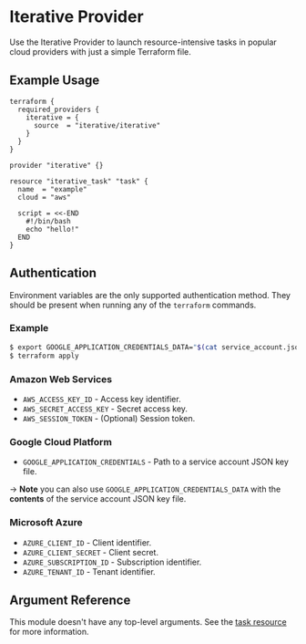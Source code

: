 # Iterative Provider

Use the Iterative Provider to launch resource-intensive tasks in popular cloud
providers with just a simple Terraform file.

## Example Usage

```hcl
terraform {
  required_providers {
    iterative = {
      source  = "iterative/iterative"
    }
  }
}

provider "iterative" {}

resource "iterative_task" "task" {
  name  = "example"
  cloud = "aws"

  script = <<-END
    #!/bin/bash
    echo "hello!"
  END
}
```

## Authentication

Environment variables are the only supported authentication method. They should
be present when running any of the `terraform` commands.

### Example

```bash
$ export GOOGLE_APPLICATION_CREDENTIALS_DATA="$(cat service_account.json)"
$ terraform apply
```

### Amazon Web Services

- `AWS_ACCESS_KEY_ID` - Access key identifier.
- `AWS_SECRET_ACCESS_KEY` - Secret access key.
- `AWS_SESSION_TOKEN` - (Optional) Session token.

### Google Cloud Platform

- `GOOGLE_APPLICATION_CREDENTIALS` - Path to a service account JSON key file.

-> **Note** you can also use `GOOGLE_APPLICATION_CREDENTIALS_DATA` with the
**contents** of the service account JSON key file.

### Microsoft Azure

- `AZURE_CLIENT_ID` - Client identifier.
- `AZURE_CLIENT_SECRET` - Client secret.
- `AZURE_SUBSCRIPTION_ID` - Subscription identifier.
- `AZURE_TENANT_ID` - Tenant identifier.

## Argument Reference

This module doesn't have any top-level arguments. See the [task resource](https://registry.terraform.io/providers/iterative/iterative/latest/docs/resources/task) for more information.
